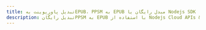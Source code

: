---title: تبدیل پاورپوینت بهEPUB، PPSM به EPUB مبدل رایگان یا Nodejs SDKdescription: تبدیل رایگانPPSM به EPUB با استفاده از Nodejs Cloud APIs & SDK. همچنین اسناد Microsoft PowerPoint را در Cloud ایجاد، ویرایش و رندر کنید.---